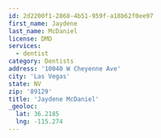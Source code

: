```yaml
---
id: 2d2200f1-2868-4b51-959f-a18b62f0ee97
first_name: Jaydene
last_name: McDaniel
license: DMD
services:
  - dentist
category: Dentists
address: '10040 W Cheyenne Ave'
city: 'Las Vegas'
state: NV
zip: '89129'
title: 'Jaydene McDaniel'
_geoloc:
  lat: 36.2185
  lng: -115.274
---
```

